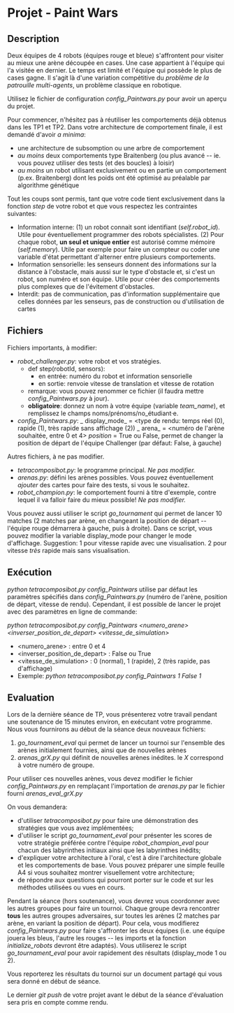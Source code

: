 # Projet - Paint Wars

## Description

Deux équipes de 4 robots (équipes rouge et bleue) s'affrontent pour visiter au mieux une arène découpée en cases. Une case appartient à l'équipe qui l'a visitée en dernier. Le temps est limité et l'équipe qui possède le plus de cases gagne. Il s'agit là d'une variation compétitive du _problème de la patrouille multi-agents_, un problème classique en robotique.

Utilisez le fichier de configuration _config_Paintwars.py_ pour avoir un aperçu du projet.

Pour commencer, n'hésitez pas à réutiliser les comportements déjà obtenus dans les TP1 et TP2. Dans votre architecture de comportement finale, il est demandé d'avoir _a minima_:
* une architecture de subsomption ou une arbre de comportement
* _au moins_ deux comportements type Braitenberg (ou plus avancé -- ie. vous pouvez utiliser des tests (et des boucles) à loisir)
* _au moins_ un robot utilisant exclusivement ou en partie un comportement (p.ex. Braitenberg) dont les poids ont été optimisé au préalable par algorithme génétique

Tout les coups sont permis, tant que votre code tient exclusivement dans la fonction _step_ de votre robot et que vous respectez les contraintes suivantes:
* Information interne: (1) un robot connait sont identifiant (_self.robot_id_). Utile pour éventuellement programmer des robots spécialistes. (2) Pour chaque robot, **un seul et unique entier** est autorisé comme mémoire (_self.memory_). Utile par exemple pour faire un compteur ou coder une variable d'état permettant d'alterner entre plusieurs comportements.
* Information sensorielle: les senseurs donnent des informations sur la distance à l'obstacle, mais aussi sur le type d'obstacle et, si c'est un robot, son numéro et son équipe. Utile pour créer des comportements plus complexes que de l'évitement d'obstacles.
* Interdit: pas de communication, pas d'information supplémentaire que celles données par les senseurs, pas de construction ou d'utilisation de cartes

## Fichiers

Fichiers importants, à modifier:
* _robot_challenger.py_: votre robot et vos stratégies.
  * def step(robotId, sensors):
    * en entrée: numéro du robot et information sensorielle
    * en sortie: renvoie vitesse de translation et vitesse de rotation
  * remarque: vous pouvez renommer ce fichier (il faudra mettre _config_Paintwars.py_ à jour).
  * __obligatoire__: donnez un nom à votre équipe (variable _team_name_), et remplissez le champs noms/prénoms/no_étudiant·e.
* _config_Paintwars.py_:
  _ display_mode_ = <type de rendu: temps réel (0), rapide (1), très rapide sans affichage (2))
  _ arena_ = <numéro de l'arène souhaitée, entre 0 et 4>
  _position_ = True ou False, permet de changer la position de départ de l'équipe Challenger (par défaut: False, à gauche)

Autres fichiers, à ne pas modifier.

* _tetracomposibot.py_: le programme principal. _Ne pas modifier._
* _arenas.py_: défini les arènes possibles. Vous pouvez éventuellement _ajouter_ des cartes pour faire des tests, si vous le souhaitez.
* _robot_champion.py_: le comportement fourni à titre d'exemple, contre lequel il va falloir faire du mieux possible! _Ne pas modifier._

Vous pouvez aussi utiliser le script _go_tournament_ qui permet de lancer 10 matches (2 matches par arène, en changeant la position de départ -- l'équipe rouge démarrera à gauche, puis à droite). Dans ce script, vous pouvez modifier la variable display_mode pour changer le mode d'affichage. Suggestion: 1 pour vitesse rapide avec une visualisation. 2 pour vitesse *très* rapide mais sans visualisation.

## Exécution

_python tetracomposibot.py config_Paintwars_ utilise par défaut les paramètres spécifiés dans _config_Paintwars.py_ (numéro de l'arène, position de départ, vitesse de rendu). Cependant, il est possible de lancer le projet avec des paramètres en ligne de commande:

_python tetracomposibot.py config_Paintwars <numero_arene> <inverser_position_de_depart> <vitesse_de_simulation>_

* <numero_arene> : entre 0 et 4
* <inverser_position_de_depart> : False ou True
* <vitesse_de_simulation> : 0 (normal), 1 (rapide), 2 (très rapide, pas d'affichage)
* Exemple: _python tetracomposibot.py config_Paintwars 1 False 1_

## Evaluation

Lors de la dernière séance de TP, vous présenterez votre travail pendant une soutenance de 15 minutes environ, en exécutant votre programme. Nous vous fournirons au début de la séance deux nouveaux fichiers:
1. _go_tournament_eval_ qui permet de lancer un tournoi sur l'ensemble des arènes initialement fournies, ainsi que de nouvelles arènes
2. _arenas_grX.py_ qui définit de nouvelles arènes inédites. le _X_ correspond à votre numéro de groupe.

Pour utiliser ces nouvelles arènes, vous devez modifier le fichier _config_Paintwars.py_ en remplaçant l'importation de _arenas.py_ par le fichier fourni _arenas_eval_grX.py_

On vous demandera:
* d'utiliser _tetracomposibot.py_ pour faire une démonstration des stratégies que vous avez implémentées;
* d'utiliser le script _go_tournament_eval_ pour présenter les scores de votre stratégie préférée contre l'équipe _robot_champion_eval_ pour chacun des labyrinthes initiaux ainsi que les labyrinthes inédits;
* d'expliquer votre architecture à l'oral, c'est à dire l'architecture globale et les comportements de base. Vous pouvez préparer une simple feuille A4 si vous souhaitez montrer visuellement votre architecture;
* de répondre aux questions qui pourront porter sur le code et sur les méthodes utilisées ou vues en cours.

Pendant la séance (hors soutenance), vous devrez vous coordonner avec les autres groupes pour faire un tournoi. Chaque groupe devra rencontrer **tous** les autres groupes adversaires, sur toutes les arènes (2 matches par arène, en variant la position de départ). Pour cela, vous modifierez _config_Paintwars.py_ pour faire s'affronter les deux équipes (i.e. une équipe jouera les bleus, l'autre les rouges -- les imports et la fonction _initialize_robots_ devront être adaptés). Vous utiliserez le script _go_tournament_eval_  pour avoir rapidement des résultats (display_mode 1 ou 2).

Vous reporterez les résultats du tournoi sur un document partagé qui vous sera donné en début de séance.

Le dernier _git push_ de votre projet avant le début de la séance d'évaluation sera pris en compte comme rendu.
